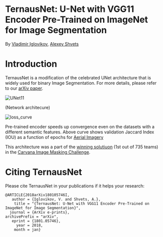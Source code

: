 # TernausNet: U-Net with VGG11 Encoder Pre-Trained on ImageNet for Image Segmentation

By [Vladimir Iglovikov](https://www.linkedin.com/in/iglovikov/), [Alexey Shvets](https://www.linkedin.com/in/alexey-shvets-b0215263/)

# Introduction

TernausNet is a modification of the celebrated UNet architecture that is widely used for binary Image Segmentation. For more details, please refer to our [arXiv paper](https://arxiv.org/abs/1801.05746).

![UNet11](https://habrastorage.org/webt/go/pg/ne/gopgne-omuckmpywkh8oz-wocsa.png)

(Network architecure)

![loss_curve](https://habrastorage.org/webt/no/up/xq/noupxqqk_ivqwv3e7btyxtemt0m.png)

Pre-trained encoder speeds up convergence even on the datasets with a different semantic features. Above curve shows validation Jaccard Index (IOU) as a function of epochs for [Aerial Imagery](https://project.inria.fr/aerialimagelabeling/)

This architecture was a part of the [winning solutiuon](https://www.kaggle.com/c/carvana-image-masking-challenge) (1st out of 735 teams) in the [Carvana Image Masking Challenge](https://www.kaggle.com/c/carvana-image-masking-challenge).

# Citing TernausNet
Please cite TernausNet in your publications if it helps your research:

```
@ARTICLE{2018arXiv180105746I,
   author = {Iglovikov, V. and Shvets, A.},
    title = "{TernausNet: U-Net with VGG11 Encoder Pre-Trained on ImageNet for Image Segmentation}",
  journal = {ArXiv e-prints},
archivePrefix = "arXiv",
   eprint = {1801.05746}, 
     year = 2018,
    month = jan}
```
